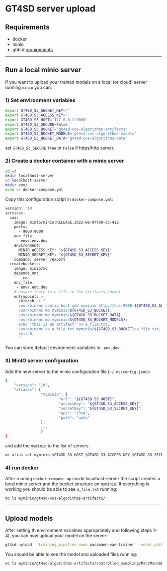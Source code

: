 # GT4SD server upload

## Requirements

* docker
* minio
* gt4sd [requirements](https://github.com/GT4SD/gt4sd-core/blob/main/requirements.txt)

-----

## Run a local minio server

If you want to upload your trained models on a local (or cloud) server running `minio` you can:

### 1) Set environment variables

```sh
export GT4SD_S3_SECRET_KEY=''
export GT4SD_S3_ACCESS_KEY=''
export GT4SD_S3_HOST='127.0.0.1:9000'
export GT4SD_S3_SECURE=False
export GT4SD_S3_BUCKET='gt4sd-cos-algorithms-artifacts'
export GT4SD_S3_BUCKET_MODELS='gt4sd-cos-algorithms-models'
export GT4SD_S3_BUCKET_DATA='gt4sd-cos-algorithms-data'
```

set `GT4SD_S3_SECURE` `True` or `False` if https/http server.

### 2) Create a docker container with a minio server

```sh
cd ~/
mkdir localhost-server
cd localhost-server
mkdir env/
echo >> docker-compose.yml
```

Copy this configuration script in `docker-compose.yml`:

```sh
version: '10'
services:
  cos:
    image: minio/minio:RELEASE.2022-06-07T00-33-41Z
    ports:
      - 9000:9000
    env_file:
     - env/.env.dev 
    environment:
      MINIO_ACCESS_KEY: "${GT4SD_S3_ACCESS_KEY}"
      MINIO_SECRET_KEY: "${GT4SD_S3_SECRET_KEY}"
    command: server /export
  createbuckets:
    image: minio/mc
    depends_on:
      - cos
    env_file:
     - env/.env.dev
    # ensure there is a file in the artifacts bucket
    entrypoint: >
      /bin/sh -c "
      /usr/bin/mc config host add myminio http://cos:9000 ${GT4SD_S3_ACCESS_KEY} ${GT4SD_S3_SECRET_KEY};
      /usr/bin/mc mb myminio/${GT4SD_S3_BUCKET};
      /usr/bin/mc mb myminio/${GT4SD_S3_BUCKET_DATA};
      /usr/bin/mc mb myminio/${GT4SD_S3_BUCKET_MODELS};
      echo 'this is an artifact' >> a_file.txt;
      /usr/bin/mc cp a_file.txt myminio/${GT4SD_S3_BUCKET}/a_file.txt;
      exit 0;
      "
```

You can store default environment variables in `.env.dev`.


### 3) MinIO server configuration

Add the new server to the minio configuration file (`~/.mc/config.json`):

```sh
{
	"version": "10",
	"aliases": {
                "myminio": {
                        "url": "${GT4SD_S3_HOST}",
                        "accessKey": "${GT4SD_S3_ACCESS_KEY}",
                        "secretKey": "${GT4SD_S3_SECRET_KEY}",
                        "api": "s3v4",
                        "path": "auto"
                },
                ...
                }
}
```

 and add the `myminio` to the list of servers

```sh
mc alias set myminio $GT4SD_S3_HOST $GT4SD_S3_ACCESS_KEY $GT4SD_S3_SECRET_KEY
```

### 4) run docker

After running `docker compose up` inside localhost-server the script creates a local minio server and the bucket structure on `myminio`.
If everything is working you should be able to see `a_file.txt` running:

```
mc ls myminio/gt4sd-cos-algorithms-artifacts/
```

-------

## Upload models

After setting th environment variables appropriately and following steps 1-4), you can now upload your model on the server:

```sh
gt4sd-upload --training_pipeline_name paccmann-vae-trainer --model_path /tmp/gt4sd-paccmann-gp --training_name fast-example --target_version fast-example-v0 --algorithm_application PaccMannGPGenerator
```

You should be able to see the model and uploaded files running:

```sh
mc ls myminio/gt4sd-algorithms-artifacts/controlled_sampling/PaccMannGP/PaccMannGPGenerator/fast-example-v0/
```
